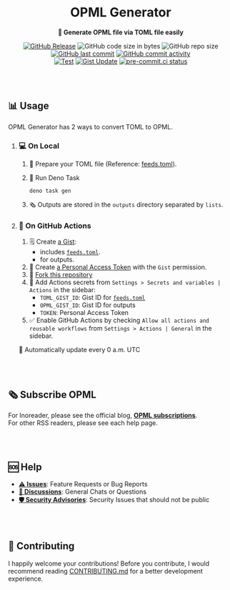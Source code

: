 <h1 align="center">OPML Generator</h1>

<div align="center">

**📰 Generate OPML file via TOML file easily**

[![GitHub Release](https://img.shields.io/github/v/release/5ouma/opml-generator?style=flat-square)](https://github.com/5ouma/opml-generator/releases)
![GitHub code size in bytes](https://img.shields.io/github/languages/code-size/5ouma/opml-generator?style=flat-square)
![GitHub repo size](https://img.shields.io/github/repo-size/5ouma/opml-generator?style=flat-square)
[![GitHub last commit](https://img.shields.io/github/last-commit/5ouma/opml-generator?style=flat-square)](https://github.com/5ouma/opml-generator/commit/HEAD)
[![GitHub commit activity](https://img.shields.io/github/commit-activity/m/5ouma/opml-generator?style=flat-square)](https://github.com/5ouma/opml-generator/commits/main)
<br />
[![Test](https://img.shields.io/github/actions/workflow/status/5ouma/opml-generator/test.yml?label=test&style=flat-square)](https://github.com/5ouma/opml-generator/actions/workflows/test.yml)
[![Gist Update](https://img.shields.io/github/actions/workflow/status/5ouma/opml-generator/gist-update.yml?label=Gist%20Update&style=flat-square)](https://github.com/5ouma/opml-generator/actions/workflows/gist-update.yml)
[![pre-commit.ci status](https://results.pre-commit.ci/badge/github/5ouma/opml-generator/main.svg?style=flat-square)](https://results.pre-commit.ci/latest/github/5ouma/opml-generator/main)

</div>

<br /><br />

## 📊 Usage

OPML Generator has 2 ways to convert TOML to OPML.

1. ### 💻 On Local

   1. 📰 Prepare your TOML file (Reference: [feeds.toml](./assets/example/feeds.toml)).

   2. 🦕 Run Deno Task

      ```shell
      deno task gen
      ```

   3. 🗞️ Outputs are stored in the `outputs` directory separated by `lists`.

2. ### 🐙 On GitHub Actions

   1. 🗒️ Create [a Gist](https://gist.github.com):
      - includes [`feeds.toml`](./assets/example/feeds.toml).
      - for outputs.
   2. 🔑 Create [a Personal Access Token] with the `Gist` permission.
   3. 🍴 [Fork this repository](https://github.com/5ouma/opml-generator/fork)
   4. 🔏 Add Actions secrets
      from `Settings > Secrets and variables | Actions` in the sidebar:
      - `TOML_GIST_ID`: Gist ID for [`feeds.toml`](./assets/example/feeds.toml)
      - `OPML_GIST_ID`: Gist ID for outputs
      - `TOKEN`: Personal Access Token
   5. ✅ Enable GitHub Actions by checking `Allow all actions and reusable workflows`
      from `Settings > Actions | General` in the sidebar.

   🎉 Automatically update every 0 a.m. UTC

[a Personal Access Token]: https://github.com/settings/tokens

<br /><br />

## 🗞️ Subscribe OPML

For Inoreader, please see the official blog, [**OPML subscriptions**](https://www.inoreader.com/blog/2014/05/opml-subscriptions.html).
<br />
For other RSS readers, please see each help page.

<br /><br />

## 🆘 Help

- [**⚠️ Issues**]: Feature Requests or Bug Reports
- [**💬 Discussions**]: General Chats or Questions
- [**🛡️ Security Advisories**]: Security Issues that should not be public

[**⚠️ Issues**]: https://github.com/5ouma/opml-generator/issues/new/choose
[**💬 Discussions**]: https://github.com/5ouma/opml-generator/discussions/new/choose
[**🛡️ Security Advisories**]: https://github.com/5ouma/opml-generator/security/advisories/new

<br /><br />

## 🎽 Contributing

I happily welcome your contributions!
Before you contribute,
I would recommend reading [CONTRIBUTING.md](./CONTRIBUTING.md)
for a better development experience.
